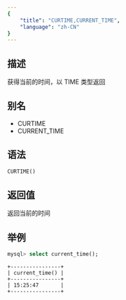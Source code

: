 ```yaml
---
{
    "title": "CURTIME,CURRENT_TIME",
    "language": "zh-CN"
}
---
```


## 描述

获得当前的时间，以 TIME 类型返回

## 别名

- CURTIME
- CURRENT_TIME

## 语法

```sql
CURTIME()
```

## 返回值

返回当前的时间

## 举例

```sql
mysql> select current_time();
```

```text
+----------------+
| current_time() |
+----------------+
| 15:25:47       |
+----------------+
```